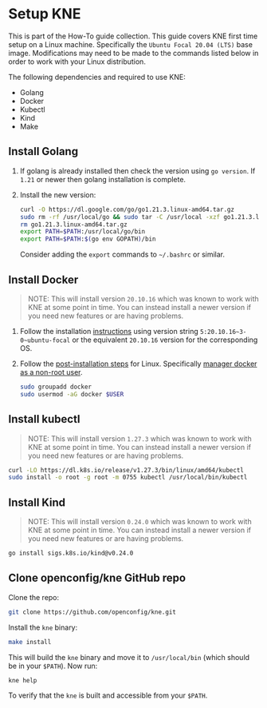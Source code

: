 # Setup KNE

This is part of the How-To guide collection. This guide covers KNE first time
setup on a Linux machine. Specifically the `Ubuntu Focal 20.04 (LTS)` base
image. Modifications may need to be made to the commands listed below in order
to work with your Linux distribution.

The following dependencies and required to use KNE:

* Golang
* Docker
* Kubectl
* Kind
* Make

## Install Golang

1. If golang is already installed then check the version using `go version`. If
   `1.21` or newer then golang installation is complete.

1. Install the new version:

   ```bash
   curl -O https://dl.google.com/go/go1.21.3.linux-amd64.tar.gz
   sudo rm -rf /usr/local/go && sudo tar -C /usr/local -xzf go1.21.3.linux-amd64.tar.gz
   rm go1.21.3.linux-amd64.tar.gz
   export PATH=$PATH:/usr/local/go/bin
   export PATH=$PATH:$(go env GOPATH)/bin
   ```

   Consider adding the `export` commands to `~/.bashrc` or similar.

## Install Docker

> NOTE: This will install version `20.10.16` which was known to work with KNE at
> some point in time. You can instead install a newer version if you need new
> features or are having problems.

1. Follow the installation
   [instructions](https://docs.docker.com/engine/install/ubuntu/#install-using-the-repository)
   using version string `5:20.10.16~3-0~ubuntu-focal` or the equivalent
   `20.10.16` version for the corresponding OS.

2. Follow the [post-installation
   steps](https://docs.docker.com/engine/install/linux-postinstall/#manage-docker-as-a-non-root-user)
   for Linux. Specifically [manager docker as a non-root
   user](https://docs.docker.com/engine/install/linux-postinstall/#manage-docker-as-a-non-root-user).

   ```bash
   sudo groupadd docker
   sudo usermod -aG docker $USER
   ```

## Install kubectl

> NOTE: This will install version `1.27.3` which was known to work with KNE at
> some point in time. You can instead install a newer version if you need new
> features or are having problems.

```bash
curl -LO https://dl.k8s.io/release/v1.27.3/bin/linux/amd64/kubectl
sudo install -o root -g root -m 0755 kubectl /usr/local/bin/kubectl
```

## Install Kind

> NOTE: This will install version `0.24.0` which was known to work with KNE at
> some point in time. You can instead install a newer version if you need new
> features or are having problems.

```bash
go install sigs.k8s.io/kind@v0.24.0
```

## Clone openconfig/kne GitHub repo

Clone the repo:

```bash
git clone https://github.com/openconfig/kne.git
```

Install the `kne` binary:

```bash
make install
```

This will build the `kne` binary and move it to `/usr/local/bin` (which should
be in your `$PATH`). Now run:

```bash
kne help
```

To verify that the `kne` is built and accessible from your `$PATH`.
